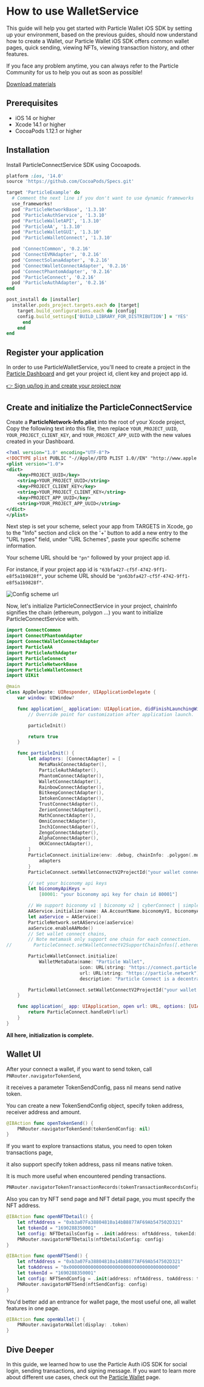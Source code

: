 # How to use WalletService

This guide will help you get started with Particle Wallet iOS SDK by setting up your environment, based on the previous guides, should now understand how to create a Wallet,  our Particle Wallet iOS SDK offers common wallet pages, quick sending, viewing NFTs, viewing transaction history, and other features.

If you face any problem anytime, you can always refer to the Particle[ ](https://github.com/Web3Auth/Web3Auth/discussions)Community for us to help you out as soon as possible!

[Download materials](https://github.com/Particle-Network/particle-ios/tree/main/GuideSeries/ParticleConnectExample%2BWalletUI)

## Prerequisites <a href="#prerequisites" id="prerequisites"></a>

* iOS 14 or higher
* Xcode 14.1 or higher
* CocoaPods 1.12.1 or higher

## Installation

Install ParticleConnectService SDK using Cocoapods.

```ruby
platform :ios, '14.0'
source 'https://github.com/CocoaPods/Specs.git'

target 'ParticleExample' do
  # Comment the next line if you don't want to use dynamic frameworks
  use_frameworks!
  pod 'ParticleNetworkBase', '1.3.10'
  pod 'ParticleAuthService', '1.3.10'
  pod 'ParticleWalletAPI', '1.3.10'
  pod 'ParticleAA', '1.3.10'
  pod 'ParticleWalletGUI', '1.3.10'
  pod 'ParticleWalletConnect', '1.3.10'

  pod 'ConnectCommon', '0.2.16'
  pod 'ConnectEVMAdapter', '0.2.16'
  pod 'ConnectSolanaAdapter', '0.2.16'
  pod 'ConnectWalletConnectAdapter', '0.2.16'
  pod 'ConnectPhantomAdapter', '0.2.16'
  pod 'ParticleConnect', '0.2.16'
  pod 'ParticleAuthAdapter', '0.2.16'
end

post_install do |installer|
  installer.pods_project.targets.each do |target|
    target.build_configurations.each do |config|
    config.build_settings['BUILD_LIBRARY_FOR_DISTRIBUTION'] = 'YES'
      end
    end
end

```

## Register your application

In order to use ParticleWalletService, you'll need to create a project in the [Particle Dashboard](../../dashboard/) and get your project id, client key and project app id.

[👉 Sign up/log in and create your project now](https://dashboard.particle.network/#/login)

## Create and initialize the ParticleConnectService

Create a **ParticleNetwork-Info.plist** into the root of your Xcode project, Copy the following text into this file, then replace `YOUR_PROJECT_UUID`, `YOUR_PROJECT_CLIENT_KEY`, and `YOUR_PROJECT_APP_UUID` with the new values created in your Dashboard.

```xml
<?xml version="1.0" encoding="UTF-8"?>
<!DOCTYPE plist PUBLIC "-//Apple//DTD PLIST 1.0//EN" "http://www.apple.com/DTDs/PropertyList-1.0.dtd">
<plist version="1.0">
<dict>
	<key>PROJECT_UUID</key>
	<string>YOUR_PROJECT_UUID</string>
	<key>PROJECT_CLIENT_KEY</key>
	<string>YOUR_PROJECT_CLIENT_KEY</string>
	<key>PROJECT_APP_UUID</key>
	<string>YOUR_PROJECT_APP_UUID</string>
</dict>
</plist>
```

Next step is set your scheme, select your app from TARGETS in Xcode, go to the "Info" section and click on the '+' button to add a new entry to the "URL types" field, under "URL Schemes", paste your specific scheme information.

Your scheme URL should be `"pn"` followed by your project app id.

For instance, if your project app id is `"63bfa427-cf5f-4742-9ff1-e8f5a1b9828f"`, your scheme URL should be `"pn63bfa427-cf5f-4742-9ff1-e8f5a1b9828f"`.

![Config scheme url](<../../../.gitbook/assets/image (1) (2) (1).png>)

Now, let's initialize ParticleConnectService in your project, chainInfo signifies the chain (ethereum, polygon ...) you want to initialize ParticleConnectService with.

```swift
import ConnectCommon
import ConnectPhantomAdapter
import ConnectWalletConnectAdapter
import ParticleAA
import ParticleAuthAdapter
import ParticleConnect
import ParticleNetworkBase
import ParticleWalletConnect
import UIKit

@main
class AppDelegate: UIResponder, UIApplicationDelegate {
    var window: UIWindow?

    func application(_ application: UIApplication, didFinishLaunchingWithOptions launchOptions: [UIApplication.LaunchOptionsKey: Any]?) -> Bool {
        // Override point for customization after application launch.

        particleInit()

        return true
    }

    func particleInit() {
        let adapters: [ConnectAdapter] = [
            MetaMaskConnectAdapter(),
            ParticleAuthAdapter(),
            PhantomConnectAdapter(),
            WalletConnectAdapter(),
            RainbowConnectAdapter(),
            BitkeepConnectAdapter(),
            ImtokenConnectAdapter(),
            TrustConnectAdapter(),
            ZerionConnectAdapter(),
            MathConnectAdapter(),
            OmniConnectAdapter(),
            Inch1ConnectAdapter(),
            ZengoConnectAdapter(),
            AlphaConnectAdapter(),
            OKXConnectAdapter(),
        ]
        ParticleConnect.initialize(env: .debug, chainInfo: .polygon(.mumbai)) {
            adapters
        }
        ParticleConnect.setWalletConnectV2ProjectId("your wallet connect project id")

        // set your biconomy api keys
        let biconomyApiKeys =
            [80001: "your biconomy api key for chain id 80001"]

        // We support biconomy v1 | biconomy v2 | cyberConnect | simple
        AAService.initialize(name: AA.AccountName.biconomyV1, biconomyApiKeys: biconomyApiKeys)
        let aaService = AAService()
        ParticleNetwork.setAAService(aaService)
        aaService.enableAAMode()
        // Set wallet connect chains,
        // Note metamask only support one chain for each connection.
//        ParticleConnect.setWalletConnectV2SupportChainInfos([.ethereum, .ethereumGoerli, .polygon, .polygonMumbai])

        ParticleWalletConnect.initialize(
            WalletMetaData(name: "Particle Wallet",
                           icon: URL(string: "https://connect.particle.network/icons/512.png")!,
                           url: URL(string: "https://particle.network")!,
                           description: "Particle Connect is a decentralized wallet connection protocol that makes it easy for users to connect their wallets to your DApp."))

        ParticleWalletConnect.setWalletConnectV2ProjectId("your wallet connect project id")
    }

    func application(_ app: UIApplication, open url: URL, options: [UIApplication.OpenURLOptionsKey: Any] = [:]) -> Bool {
        return ParticleConnect.handleUrl(url)
    }
}
```

**All here, initialization is complete.**

## **Wallet UI**

After your connect a wallet, if you want to send token, call `PNRouter.navigatorTokenSend`,

it receives a parameter TokenSendConfig, pass nil means send native token.

You can create a new TokenSendConfig object, specify token address, receiver address and amount.

```swift
@IBAction func openTokenSend() {
    PNRouter.navigatorTokenSend(tokenSendConfig: nil)
}
```

If you want to explore transactions status, you need to open token transactions page,

it also support specify token address, pass nil means native token.

It is much more useful when encountered pending transactions.

```swift
PNRouter.navigatorTokenTransactionRecords(tokenTransactionRecordsConfig: nil)
```

Also you can try NFT send page and NFT detail page, you must specify the NFT address.

```swift
@IBAction func openNFTDetail() {
    let nftAddress = "0xb3a07Fa38804810a14bB8877AF69Ab547502D321"
    let tokenId = "1690288350001"
    let config: NFTDetailsConfig = .init(address: nftAddress, tokenId: tokenId)
    PNRouter.navigatorNFTDetails(nftDetailsConfig: config)
}

@IBAction func openNFTSend() {
    let nftAddress = "0xb3a07Fa38804810a14bB8877AF69Ab547502D321"
    let toAddress = "0x0000000000000000000000000000000000000000"
    let tokenId = "1690288350001"
    let config: NFTSendConfig = .init(address: nftAddress, toAddress: toAddress, tokenId: tokenId, amount: 1)
    PNRouter.navigatorNFTSend(nftSendConfig: config)
}
```

You'd better add an entrance for wallet page, the most useful one, all wallet features in one page.

```swift
@IBAction func openWallet() {
    PNRouter.navigatorWallet(display: .token)
}
```

## Dive Deeper

In this guide, we learned how to use the Particle Auth iOS SDK for social login, sending transactions, and signing message. If you want to learn more about different use cases, check out the [Particle Wallet](../../../developers/wallet-service/sdks/ios.md) page.
